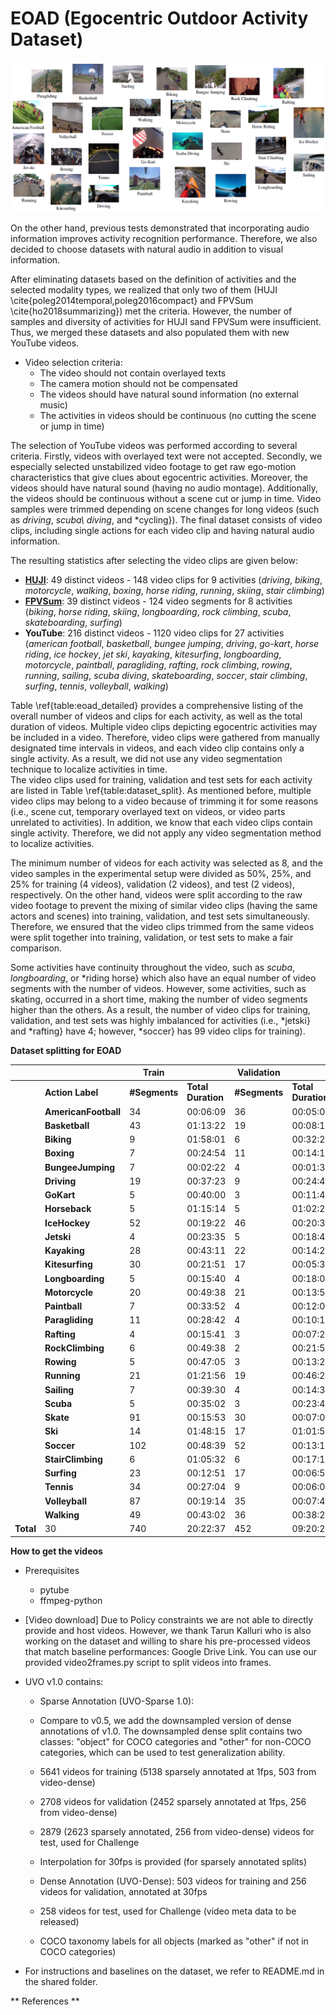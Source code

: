 # EOAD (Egocentric Outdoor Activity Dataset)

![alt text](https://github.com/maliarabaci/eoad/blob/main/eoad_layout.png?raw=true)

On the other hand, previous tests demonstrated that incorporating audio information improves activity recognition performance. Therefore, we also decided to choose datasets with natural audio in addition to visual information.

After eliminating datasets based on the definition of activities and the selected modality types, we realized that only two of them (HUJI \cite{poleg2014temporal,poleg2016compact} and FPVSum \cite{ho2018summarizing}) met the criteria. However, the number of samples and diversity of activities for HUJI sand FPVSum were insufficient. Thus, we merged these datasets and also populated them with new YouTube videos.

* Video selection criteria:
	* The video should not contain overlayed texts
	* The camera motion should not be compensated
	* The videos should have natural sound information (no external music)
	* The activities in videos should be continuous (no cutting the scene or jump in time)

The selection of YouTube videos was performed according to several criteria. Firstly, videos with overlayed text were not accepted. Secondly, we especially selected unstabilized video footage to get raw ego-motion characteristics that give clues about egocentric activities. Moreover, the videos should have natural sound (having no audio montage). Additionally, the videos should be continuous without a scene cut or jump in time. Video samples were trimmed depending on scene changes for long videos (such as *driving*, *scuba\ diving*, and *cycling}). The final dataset consists of video clips, including single actions for each video clip and having natural audio information.

The resulting statistics after selecting the video clips are given below:

* **[HUJI](https://www.vision.huji.ac.il/egoseg/videos/dataset.html)**: 49 distinct videos - 148 video clips for 9 activities (*driving*, *biking*, *motorcycle*, *walking*, *boxing*, *horse riding*, *running*, *skiing*, *stair climbing*)
* **[FPVSum](https://github.com/azuxmioy/fpvsum)**: 39 distinct videos - 124 video segments for 8 activities (*biking*, *horse riding*, *skiing*, *longboarding*, *rock climbing*, *scuba*, *skateboarding*, *surfing*)
* **YouTube**: 216 distinct videos - 1120 video clips for 27 activities (*american football*, *basketball*, *bungee jumping*, *driving*, *go-kart*, *horse riding*, *ice hockey*, *jet ski*, *kayaking*, *kitesurfing*, *longboarding*, *motorcycle*, *paintball*, *paragliding*, *rafting*, *rock climbing*, *rowing*, *running*, *sailing*, *scuba diving*, *skateboarding*, *soccer*, *stair climbing*, *surfing*, *tennis*, *volleyball*, *walking*)

Table \ref{table:eoad_detailed} provides a comprehensive listing of the overall number of videos and clips for each activity, as well as the total duration of videos. Multiple video clips depicting egocentric activities may be included in a video. Therefore, video clips were gathered from manually designated time intervals in videos, and each video clip contains only a single activity. As a result, we did not use any video segmentation technique to localize activities in time. 		
The video clips used for training, validation and test sets for each activity are listed in Table \ref{table:dataset_split}. As mentioned before, multiple video clips may belong to a video because of trimming it for some reasons (i.e., scene cut, temporary overlayed text on videos, or video parts unrelated to activities). In addition, we know that each video clips contain single activity. Therefore, we did not apply any video segmentation method to localize activities.

The minimum number of videos for each activity was selected as 8, and the video samples in the experimental setup were divided as 50\%, 25\%, and 25\% for training (4 videos), validation (2 videos), and test (2 videos), respectively. On the other hand,  videos were split according to the raw video footage to prevent the mixing of similar video clips (having the same actors and scenes) into training, validation, and test sets simultaneously. Therefore, we ensured that the video clips trimmed from the same videos were split together into training, validation, or test sets to make a fair comparison. 

Some activities have continuity throughout the video, such as *scuba*, *longboarding*, or *riding horse} which also have an equal number of video segments with the number of videos. However, some activities, such as skating, occurred in a short time, making the number of video segments higher than the others. As a result, the number of video clips for training, validation, and test sets was highly imbalanced for activities (i.e., *jetski} and *rafting} have 4; however, *soccer} has 99 video clips for training). 

**Dataset splitting for EOAD**

| | | **Train** || **Validation** || **Test** ||                     
| --- | --- | --- | --- | --- | --- | --- | --- |
| | **Action Label** | **#Segments** | **Total   Duration** | **#Segments** | **Total   Duration** | **#Segments** | **Total   Duration** |
| | **AmericanFootball** | 34 | 00:06:09 | 36 | 00:05:03 | 9 | 00:01:20 |
| | **Basketball** | 43 | 01:13:22 | 19 | 00:08:13 | 10 | 00:28:46 | 
| | **Biking** | 9 | 01:58:01 | 6 | 00:32:22 | 11 | 00:36:16 | 
| | **Boxing** | 7 | 00:24:54 | 11  | 00:14:14 | 5   | 00:17:30 |
| | **BungeeJumping** | 7 | 00:02:22 | 4   | 00:01:36 | 4   | 00:01:31 |
| | **Driving**   | 19 | 00:37:23 | 9   | 00:24:46 | 9   | 00:29:23 |                   
| | **GoKart**    | 5 | 00:40:00 | 3   | 00:11:46 | 3   | 00:19:46 |                   
| | **Horseback**    | 5 | 01:15:14 | 5   | 01:02:26 | 2   | 00:20:38 |  
| | **IceHockey**    | 52   | 00:19:22 | 46  | 00:20:34 | 10  | 00:36:59 | 
| | **Jetski**    | 4 | 00:23:35 | 5   | 00:18:42 | 6   | 00:02:43 | 
| | **Kayaking**  | 28   | 00:43:11 | 22  | 00:14:23 | 4   | 00:11:05 | 
| | **Kitesurfing**    | 30   | 00:21:51 | 17  | 00:05:38 | 6   | 00:01:32 | 
| | **Longboarding** | 5 | 00:15:40 | 4   | 00:18:03 | 4   | 00:09:11 | 
| | **Motorcycle**    | 20   | 00:49:38 | 21   | 00:13:53 | 8  | 00:20:30 | 
| | **Paintball**    | 7 | 00:33:52 | 4   | 00:12:08 | 4   | 00:08:52 | 
| | **Paragliding**    | 11   | 00:28:42 | 4   | 00:10:16 | 4   | 00:19:50 | 
| | **Rafting**   | 4 | 00:15:41 | 3   | 00:07:27 | 3   | 00:06:13 | 
| | **RockClimbing** | 6 | 00:49:38 | 2   | 00:21:59 | 2   | 00:18:50 | 
| | **Rowing**    | 5 | 00:47:05 | 3   | 00:13:21 | 3   | 00:03:26 | 
| | **Running**   | 21   | 01:21:56 | 19  | 00:46:29 | 11  | 00:42:59 | 
| | **Sailing**   | 7 | 00:39:30 | 4   | 00:14:39 | 6   | 00:15:43 | 
| | **Scuba**     | 5 | 00:35:02 | 3   | 00:23:43 | 2   | 00:18:52 | 
| | **Skate**     | 91   | 00:15:53 | 30  | 00:07:01 | 10  | 00:02:03 | 
| | **Ski**       | 14   | 01:48:15 | 17  | 01:01:59 | 7  | 00:39:15 | 
| | **Soccer**    | 102   | 00:48:39 | 52  | 00:13:17 | 16  | 00:06:54 | 
| | **StairClimbing**    | 6 | 01:05:32 | 6   | 00:17:18 | 5   | 00:20:22 |  
| | **Surfing**   | 23   | 00:12:51 | 17  | 00:06:52 | 10  | 00:07:04 | 
| | **Tennis**    | 34   | 00:27:04 | 9   | 00:06:03 | 9   | 00:03:14 |  
| | **Volleyball**    | 87   | 00:19:14 | 35  | 00:07:46 | 7   | 00:18:58 |  
| | **Walking**   | 49   | 00:43:02 | 36  | 00:38:25 | 10  | 00:10:23 | 
| **Total** | 30 | 740 |  20:22:37 | 452 | 09:20:23 | 200 | 08:00:08 |

**How to get the videos**
* Prerequisites
	* pytube
	* ffmpeg-python

* [Video download] Due to Policy constraints we are not able to directly provide and host videos. However, we thank Tarun Kalluri who is also working on the dataset and willing to share his pre-processed videos that match baseline performances: Google Drive Link. You can use our provided video2frames.py script to split videos into frames. 

* UVO v1.0 contains:

   * Sparse Annotation (UVO-Sparse 1.0): 

   * Compare to v0.5, we add the downsampled version of dense annotations of v1.0. The downsampled dense split contains two classes: "object" for COCO categories and "other" for non-COCO categories, which can be used to test generalization ability.

   * 5641 videos for training (5138 sparsely annotated at 1fps, 503 from video-dense) 

   * 2708 videos for validation (2452 sparsely annotated at 1fps, 256 from video-dense)

   * 2879 (2623 sparsely annotated, 256 from video-dense) videos for test, used for Challenge

   * Interpolation for 30fps is provided (for sparsely annotated splits)

   * Dense Annotation (UVO-Dense): 503 videos for training and 256 videos for validation, annotated at 30fps

   * 258 videos for test, used for Challenge (video meta data to be released)

   * COCO taxonomy labels for all objects (marked as "other" if not in COCO categories)

* For instructions and baselines on the dataset, we refer to README.md in the shared folder.

** References **

